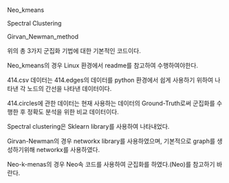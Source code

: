 Neo_kmeans

Spectral Clustering

Girvan_Newman_method

위의 총 3가지 군집화 기법에 대한 기본적인 코드이다.

Neo_kmeans의 경우 Linux 환경에서 readme를 참고하여 수행하여야한다.

414.csv 데이터는 414.edges의 데이터를 python 환경에서 쉽게 사용하기 위하여 나타낸 각 노드의 간선을 나타낸 데이터이다.

414.circles에 관한 데이터는 현재 사용하는 데이터의 Ground-Truth로써 군집화를 수행한 후 정확도 분석을 위한 비교 데이터이다.

Spectral clustering은 Sklearn library를 사용하여 나타내었다.

Girvan-Newman의 경우 networkx library를 사용하였으며, 기본적으로 graph를 생성하기위해 networkx를 사용하였다.

Neo-k-menas의 경우 Neo속 코드를 사용하여 군집화를 하였다.(Neo)를 참고하기 바란다.
